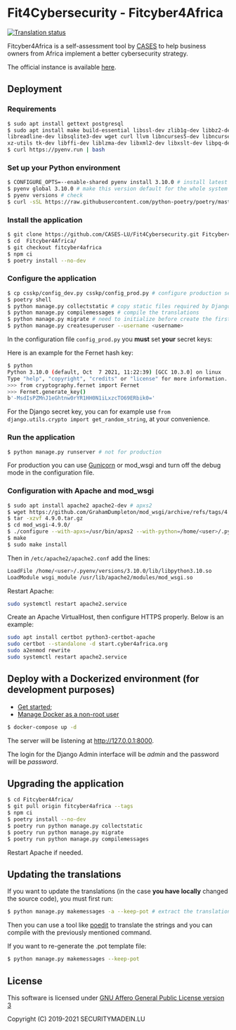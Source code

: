 # Fit4Cybersecurity -  Fitcyber4Africa

[![Translation status](https://translate.monarc.lu/widgets/Fit4Cybersecurity/-/fitcyber4africa/svg-badge.svg)](https://translate.monarc.lu/engage/Fit4Cybersecurity/)


Fitcyber4Africa is a self-assessment tool by [CASES](https://www.cases.lu)
to help business owners from Africa implement a better cybersecurity strategy.

The official instance is available [here](https://start.cyber4africa.org).


## Deployment

### Requirements

```bash
$ sudo apt install gettext postgresql
$ sudo apt install make build-essential libssl-dev zlib1g-dev libbz2-dev \
libreadline-dev libsqlite3-dev wget curl llvm libncurses5-dev libncursesw5-dev \
xz-utils tk-dev libffi-dev liblzma-dev libxml2-dev libxslt-dev libpq-dev python3-openssl
$ curl https://pyenv.run | bash
```


### Set up your Python environment

```bash
$ CONFIGURE_OPTS=--enable-shared pyenv install 3.10.0 # install latest stable Python with shared libraries support, only if you want to use mod_wsgi later.
$ pyenv global 3.10.0 # make this version default for the whole system
$ pyenv versions # check
$ curl -sSL https://raw.githubusercontent.com/python-poetry/poetry/master/install-poetry.py | python -
```


### Install the application

```bash
$ git clone https://github.com/CASES-LU/Fit4Cybersecurity.git Fitcyber4Africa
$ cd  Fitcyber4Africa/
$ git checkout fitcyber4africa
$ npm ci
$ poetry install --no-dev
```


### Configure the application

```bash
$ cp csskp/config_dev.py csskp/config_prod.py # configure production settings
$ poetry shell
$ python manage.py collectstatic # copy static files required by Django Admin
$ python manage.py compilemessages # compile the translations
$ python manage.py migrate # need to initialize before create the first user
$ python manage.py createsuperuser --username <username>
```

In the configuration file ```config_prod.py``` you **must** set **your** secret
keys:

Here is an example for the Fernet hash key:

```bash
$ python
Python 3.10.0 (default, Oct  7 2021, 11:22:39) [GCC 10.3.0] on linux
Type "help", "copyright", "credits" or "license" for more information.
>>> from cryptography.fernet import Fernet
>>> Fernet.generate_key()
b'-MsdIsPZMnJ1eGhtnw0rYR1HH0N1iLxzcTO69ERbik0='
```

For the Django secret key, you can for example use ```from django.utils.crypto import get_random_string```, at your convenience.


### Run the application

```bash
$ python manage.py runserver # not for production
```

For production you can use [Gunicorn](https://gunicorn.org) or mod_wsgi and turn
off the debug mode in the configuration file.


### Configuration with Apache and mod_wsgi

```bash
$ sudo apt install apache2 apache2-dev # apxs2
$ wget https://github.com/GrahamDumpleton/mod_wsgi/archive/refs/tags/4.9.0.tar.gz
$ tar -xzvf 4.9.0.tar.gz
$ cd mod_wsgi-4.9.0/ 
$ ./configure --with-apxs=/usr/bin/apxs2 --with-python=/home/<user>/.pyenv/shims/python
$ make
$ sudo make install
```

Then in ```/etc/apache2/apache2.conf``` add the lines:

```bash
LoadFile /home/<user>/.pyenv/versions/3.10.0/lib/libpython3.10.so
LoadModule wsgi_module /usr/lib/apache2/modules/mod_wsgi.so
```

Restart Apache:

```bash
sudo systemctl restart apache2.service
```

Create an Apache VirtualHost, then configure HTTPS properly. Below is an
example:

```bash
sudo apt install certbot python3-certbot-apache
sudo certbot --standalone -d start.cyber4africa.org
sudo a2enmod rewrite
sudo systemctl restart apache2.service
```


## Deploy with a Dockerized environment (for development purposes)


- [Get started](https://docs.docker.com/get-started/);
- [Manage Docker as a non-root user](https://docs.docker.com/install/linux/linux-postinstall/)


```bash
$ docker-compose up -d
```

The server will be listening at http://127.0.0.1:8000.

The login for the Django Admin interface will be *admin* and the password will
be *password*.



## Upgrading the application

```bash
$ cd Fitcyber4Africa/
$ git pull origin fitcyber4africa --tags
$ npm ci
$ poetry install --no-dev
$ poetry run python manage.py collectstatic
$ poetry run python manage.py migrate
$ poetry run python manage.py compilemessages
```

Restart Apache if needed.


## Updating the translations

If you want to update the translations (in the case **you have locally**
changed the source code), you must first run:

```bash
$ python manage.py makemessages -a --keep-pot # extract the translations
```

Then you can use a tool like
[poedit](https://poedit.net) to translate the strings and you can compile with
the previously mentioned command.

If you want to re-generate the .pot template file:

```bash
$ python manage.py makemessages --keep-pot
```


## License

This software is licensed under
[GNU Affero General Public License version 3](https://www.gnu.org/licenses/agpl-3.0.html)

Copyright (C) 2019-2021 SECURITYMADEIN.LU
